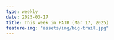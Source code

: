 ```yaml
---
type: weekly
date: 2025-03-17
title: This week in PATR (Mar 17, 2025)
feature-img: "assets/img/big-trail.jpg"
---
```



